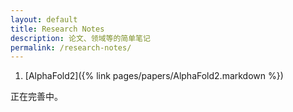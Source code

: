 ```yaml
---
layout: default
title: Research Notes
description: 论文、领域等的简单笔记
permalink: /research-notes/
---
```


1. [AlphaFold2]({% link pages/papers/AlphaFold2.markdown %})

正在完善中。
